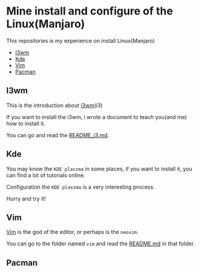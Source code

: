 # Mine install and configure of the Linux(Manjaro)

This repositories is my experience on install Linux(Manjaro)

<!-- vim-markdown-toc GFM -->

* [I3wm](#i3wm)
* [Kde](#kde)
* [Vim](#vim)
* [Pacman](#pacman)

<!-- vim-markdown-toc -->

## I3wm
This is the introduction about [i3wm](https://wiki.archlinux.org/index.php/I3)(i3)

If you want to install the i3wm, i wrote a document to teach you(and me) how to install it.

You can go and read the [README_i3.md](./README_i3.md).

## Kde
You may know the `KDE plassma` in some places, if you want to install it, you can find a lot of tutorials online.

Configuration the `KDE plassma` is a very interesting process.

Hurry and try it!

## Vim
[Vim](https://www.vim.org/) is the god of the editor, or perhaps is the `neovim`.

You can go to the folder named `vim` and read the [README.md](./vim/README.md) in that folder.

## Pacman
